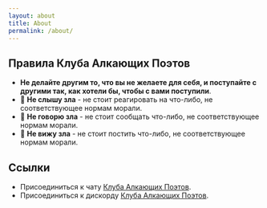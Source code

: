 ```yaml
---
layout: about
title: About
permalink: /about/
---
```


## Правила Клуба Алкающих Поэтов
* **Не делайте другим то, что вы не желаете для себя, и поступайте с другими так, как хотели бы, чтобы с вами поступили**.
* &#x1F649; **Не слышу зла** - не стоит реагировать на что-либо, не соответствующее нормам морали.
* &#x1F64A; **Не говорю зла** - не стоит сообщать что-либо, не соответствующее нормам морали.
* &#x1F648; **Не вижу зла** - не стоит постить что-либо, не соответствующее нормам морали.

## Ссылки

- Присоединиться к чату [Клуба Алкающих Поэтов](https://t.me/joinchat/FC6kkBnP3OfzjUT__7YNnQ).
- Присоединиться к дискорду [Клуба Алкающих Поэтов](https://discord.gg/WjNBuzbdRE).
